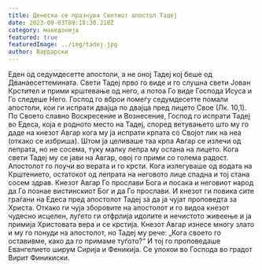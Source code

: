 ```yaml
---
title: Денеска се празнува Светиот апостол Тадеј
date: 2023-09-03T08:18:30.218Z
category: македонија
featured: true
featuredImage: ../img/tadej.jpg
author: Вардарски
---
```

<!--StartFragment-->

Еден од седумдесетте апостоли, а не оној Тадеј кој беше од Дванаесеттемината. Свети Тадеј прво го виде и го слушна свети Јован Крстител и прими крштевање од него, а потоа Го виде Господa Исусa и Го следеше Него. Господ го вброи помеѓу седумдесетте помали апостоли, кои ги испрати двајца по двајца пред лицето Свое (Лк. 10,1). Пo Своето славно Воскресение и Вознесение, Господ го испрати Тадеј во Едеса, која е родното место на Тадеј, според ветувањето што му го даде на кнезот Авгар кога му ја испрати крпата со Својот лик на неа (откако се избриша). Штом ја целиваше таа крпа Авгар се излечи од лепрата, но не сосема, туку малку лепра му остана на лицето. Кога свети Тадеј му се јави на Авгар, овој го прими со голема радост. Апостолот го поучи во верата и го крсти. Кога излегуваше од водата на Крштението, остатокот од лепрата на неговото лице спадна и тој стана сосем здрав. Кнезот Авгар Го прослави Бога и посака и неговиот народ да Го познае вистинскиот Бог и да Го прослави. И кнезот ги повика сите граѓани на Едеса пред апостолот Тадеј за да ја чујат проповедта за Христа. Откако ги чуја зборовите на апостолот и го видоа кнезот чудесно исцелен, луѓето ги отфрлија идолите и нечистото живеење и ја примија Христовата вера и се крстија. Кнезот Авгар изнесе многу злато и му го понуди на апостолот, но Тадеј му рече: „Кога своето го оставивме, како да го примаме туѓото?“ И тој го проповедаше Евангелието ширум Сирија и Феникија. Се упокои во Господa во градот Вирит Финикиски.

<!--EndFragment-->